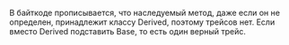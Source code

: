 В байткоде прописывается, что наследуемый метод, даже если он не определен, принадлежит классу Derived, поэтому трейсов нет.
Если вместо Derived подставить Base, то есть один верный трейс.